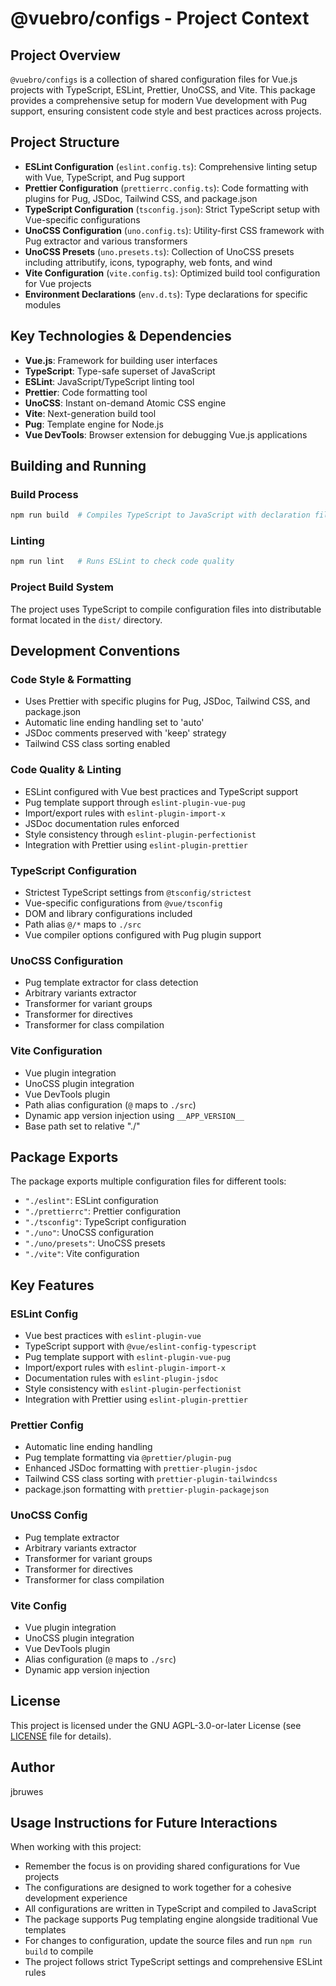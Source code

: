 # @vuebro/configs - Project Context

## Project Overview

`@vuebro/configs` is a collection of shared configuration files for Vue.js projects with TypeScript, ESLint, Prettier, UnoCSS, and Vite. This package provides a comprehensive setup for modern Vue development with Pug support, ensuring consistent code style and best practices across projects.

## Project Structure

- **ESLint Configuration** (`eslint.config.ts`): Comprehensive linting setup with Vue, TypeScript, and Pug support
- **Prettier Configuration** (`prettierrc.config.ts`): Code formatting with plugins for Pug, JSDoc, Tailwind CSS, and package.json
- **TypeScript Configuration** (`tsconfig.json`): Strict TypeScript setup with Vue-specific configurations
- **UnoCSS Configuration** (`uno.config.ts`): Utility-first CSS framework with Pug extractor and various transformers
- **UnoCSS Presets** (`uno.presets.ts`): Collection of UnoCSS presets including attributify, icons, typography, web fonts, and wind
- **Vite Configuration** (`vite.config.ts`): Optimized build tool configuration for Vue projects
- **Environment Declarations** (`env.d.ts`): Type declarations for specific modules

## Key Technologies & Dependencies

- **Vue.js**: Framework for building user interfaces
- **TypeScript**: Type-safe superset of JavaScript
- **ESLint**: JavaScript/TypeScript linting tool
- **Prettier**: Code formatting tool
- **UnoCSS**: Instant on-demand Atomic CSS engine
- **Vite**: Next-generation build tool
- **Pug**: Template engine for Node.js
- **Vue DevTools**: Browser extension for debugging Vue.js applications

## Building and Running

### Build Process
```bash
npm run build  # Compiles TypeScript to JavaScript with declaration files
```

### Linting
```bash
npm run lint   # Runs ESLint to check code quality
```

### Project Build System
The project uses TypeScript to compile configuration files into distributable format located in the `dist/` directory.

## Development Conventions

### Code Style & Formatting
- Uses Prettier with specific plugins for Pug, JSDoc, Tailwind CSS, and package.json
- Automatic line ending handling set to 'auto'
- JSDoc comments preserved with 'keep' strategy
- Tailwind CSS class sorting enabled

### Code Quality & Linting
- ESLint configured with Vue best practices and TypeScript support
- Pug template support through `eslint-plugin-vue-pug`
- Import/export rules with `eslint-plugin-import-x`
- JSDoc documentation rules enforced
- Style consistency through `eslint-plugin-perfectionist`
- Integration with Prettier using `eslint-plugin-prettier`

### TypeScript Configuration
- Strictest TypeScript settings from `@tsconfig/strictest`
- Vue-specific configurations from `@vue/tsconfig`
- DOM and library configurations included
- Path alias `@/*` maps to `./src`
- Vue compiler options configured with Pug plugin support

### UnoCSS Configuration
- Pug template extractor for class detection
- Arbitrary variants extractor
- Transformer for variant groups
- Transformer for directives
- Transformer for class compilation

### Vite Configuration
- Vue plugin integration
- UnoCSS plugin integration
- Vue DevTools plugin
- Path alias configuration (`@` maps to `./src`)
- Dynamic app version injection using `__APP_VERSION__`
- Base path set to relative "./"

## Package Exports

The package exports multiple configuration files for different tools:
- `"./eslint"`: ESLint configuration
- `"./prettierrc"`: Prettier configuration  
- `"./tsconfig"`: TypeScript configuration
- `"./uno"`: UnoCSS configuration
- `"./uno/presets"`: UnoCSS presets
- `"./vite"`: Vite configuration

## Key Features

### ESLint Config
- Vue best practices with `eslint-plugin-vue`
- TypeScript support with `@vue/eslint-config-typescript`
- Pug template support with `eslint-plugin-vue-pug`
- Import/export rules with `eslint-plugin-import-x`
- Documentation rules with `eslint-plugin-jsdoc`
- Style consistency with `eslint-plugin-perfectionist`
- Integration with Prettier using `eslint-plugin-prettier`

### Prettier Config
- Automatic line ending handling
- Pug template formatting via `@prettier/plugin-pug`
- Enhanced JSDoc formatting with `prettier-plugin-jsdoc`
- Tailwind CSS class sorting with `prettier-plugin-tailwindcss`
- package.json formatting with `prettier-plugin-packagejson`

### UnoCSS Config
- Pug template extractor
- Arbitrary variants extractor
- Transformer for variant groups
- Transformer for directives
- Transformer for class compilation

### Vite Config
- Vue plugin integration
- UnoCSS plugin integration
- Vue DevTools plugin
- Alias configuration (`@` maps to `./src`)
- Dynamic app version injection

## License

This project is licensed under the GNU AGPL-3.0-or-later License (see [LICENSE](LICENSE) file for details).

## Author

jbruwes

## Usage Instructions for Future Interactions

When working with this project:
- Remember the focus is on providing shared configurations for Vue projects
- The configurations are designed to work together for a cohesive development experience
- All configurations are written in TypeScript and compiled to JavaScript
- The package supports Pug templating engine alongside traditional Vue templates
- For changes to configuration, update the source files and run `npm run build` to compile
- The project follows strict TypeScript settings and comprehensive ESLint rules